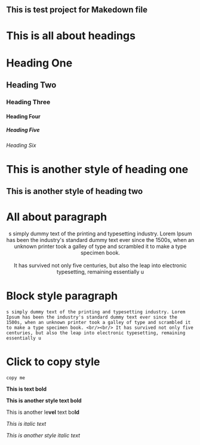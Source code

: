 ## This is test project for Makedown file
# This is all about headings

# Heading One
## Heading Two
### Heading Three
#### Heading Four
##### Heading Five
###### Heading Six

This is another style of heading one
====================================

This is another style of heading two
------------------------------------

# All about paragraph
<p align='center'>s simply dummy text of the printing and typesetting industry. Lorem Ipsum has been the industry's standard dummy text ever since the 1500s, when an unknown printer took a galley of type and scrambled it to make a type specimen book. <br/><br/> It has survived not only five centuries, but also the leap into electronic typesetting, remaining essentially u</p>


# Block style paragraph
    s simply dummy text of the printing and typesetting industry. Lorem Ipsum has been the industry's standard dummy text ever since the 1500s, when an unknown printer took a galley of type and scrambled it to make a type specimen book. <br/><br/> It has survived not only five centuries, but also the leap into electronic typesetting, remaining essentially u

# Click to copy style
    copy me



**This is text bold**

__This is another style text bold__

This is another le**vel** text bo**ld**


*This is italic text*

_This is another style italic text_